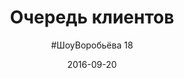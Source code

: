 ---
title: "Очередь клиентов"
layout: show
video: "pTOyRFiErY4"
description: "Маркетинг до результата: строим очередь клиентов вместе"
date: "2016-09-20"
episode: 18
picture: show/18.jpg
exportlogo: show/export/18.jpg
subtitle: '#ШоуВоробьёва 18'
---